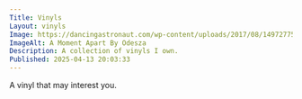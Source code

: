 ```yaml
---
Title: Vinyls
Layout: vinyls
Image: https://dancingastronaut.com/wp-content/uploads/2017/08/1497277575943-ODESZA_A-Moment-Apart_Cover_3000.jpeg
ImageAlt: A Moment Apart By Odesza
Description: A collection of vinyls I own. 
Published: 2025-04-13 20:03:33
---
```

<div class="db center mw5 tc link dim yellow" markdown="1">
A vinyl that may interest you.
</div>


